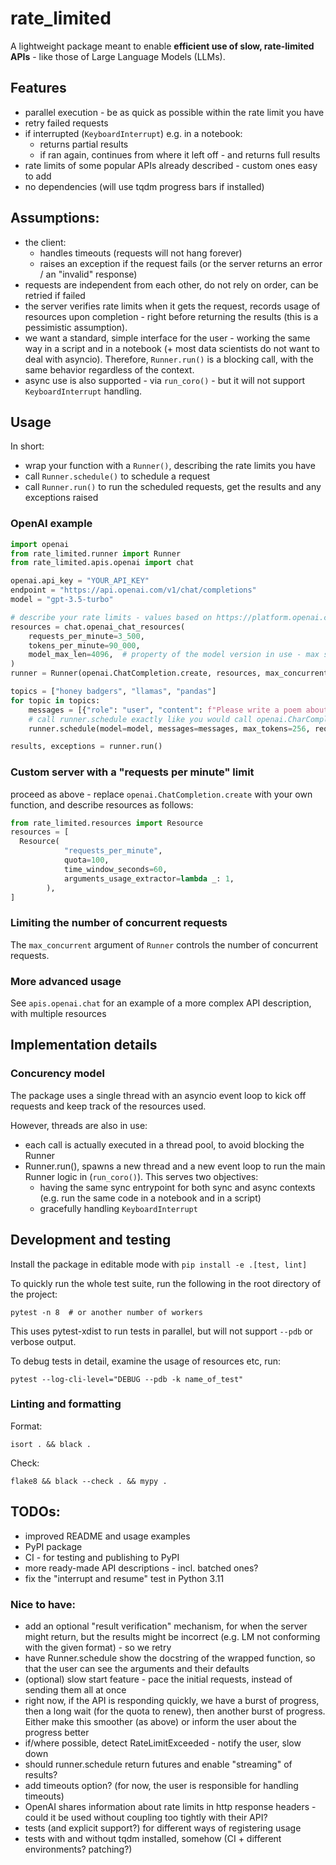 # rate_limited

A lightweight package meant to enable **efficient use of slow, rate-limited APIs** - like
those of Large Language Models (LLMs).

## Features
- parallel execution - be as quick as possible within the rate limit you have
- retry failed requests
- if interrupted (`KeyboardInterrupt`) e.g. in a notebook:
   - returns partial results
  - if ran again, continues from where it left off - and returns full results
- rate limits of some popular APIs already described - custom ones easy to add
- no dependencies (will use tqdm progress bars if installed)


## Assumptions:
- the client:
  - handles timeouts (requests will not hang forever)
  - raises an exception if the request fails (or the server returns an error / an "invalid" response)
- requests are independent from each other, do not rely on order, can be retried if failed
- the server verifies rate limits when it gets the request, records usage of resources upon
  completion - right before returning the results (this is a pessimistic assumption).
- we want a standard, simple interface for the user - working the same way in a script and in a
  notebook (+ most data scientists do not want to deal with asyncio). Therefore, `Runner.run()` is
  a blocking call, with the same behavior regardless of the context.
- async use is also supported - via `run_coro()` - but it will not support `KeyboardInterrupt`
  handling.

## Usage
In short:
- wrap your function with a `Runner()`, describing the rate limits you have
- call `Runner.schedule()` to schedule a request
- call `Runner.run()` to run the scheduled requests, get the results and any exceptions raised

### OpenAI example
```python
import openai
from rate_limited.runner import Runner
from rate_limited.apis.openai import chat

openai.api_key = "YOUR_API_KEY"
endpoint = "https://api.openai.com/v1/chat/completions"
model = "gpt-3.5-turbo"

# describe your rate limits - values based on https://platform.openai.com/account/rate-limits
resources = chat.openai_chat_resources(
    requests_per_minute=3_500,
    tokens_per_minute=90_000,
    model_max_len=4096,  # property of the model version in use - max sequence length
)
runner = Runner(openai.ChatCompletion.create, resources, max_concurrent=32)

topics = ["honey badgers", "llamas", "pandas"]
for topic in topics:
    messages = [{"role": "user", "content": f"Please write a poem about {topic}"}]
    # call runner.schedule exactly like you would call openai.CharCompletion.create
    runner.schedule(model=model, messages=messages, max_tokens=256, request_timeout=60)

results, exceptions = runner.run()
```

### Custom server with a "requests per minute" limit
proceed as above - replace `openai.ChatCompletion.create` with your own function, and
describe resources as follows:
```python
from rate_limited.resources import Resource
resources = [
  Resource(
            "requests_per_minute",
            quota=100,
            time_window_seconds=60,
            arguments_usage_extractor=lambda _: 1,
        ),
]
```

### Limiting the number of concurrent requests

The `max_concurrent` argument of `Runner` controls the number of concurrent requests.

### More advanced usage
See `apis.openai.chat` for an example of a more complex API description, with multiple resources 


## Implementation details

### Concurency model

The package uses a single thread with an asyncio event loop to kick off requests and keep track of
the resources used.

However, threads are also in use:
- each call is actually executed in a thread pool, to avoid blocking the Runner
- Runner.run(), spawns a new thread and a new event loop to run the main Runner logic in
 (`run_coro()`). This serves two objectives:
  - having the same sync entrypoint for both sync and async contexts (e.g. run the same code
    in a notebook and in a script)
  - gracefully handling `KeyboardInterrupt`



## Development and testing
Install the package in editable mode with `pip install -e .[test, lint]`

To quickly run the whole test suite, run the following in the root directory of the project:
```shell
pytest -n 8  # or another number of workers
```
This uses pytest-xdist to run tests in parallel, but will not support `--pdb` or verbose output.


To debug tests in detail, examine the usage of resources etc, run:
```shell
pytest --log-cli-level="DEBUG --pdb -k name_of_test"
```

### Linting and formatting
Format:
```shell
isort . && black .
```

Check:
```shell
flake8 && black --check . && mypy .
```

## TODOs:
- improved README and usage examples
- PyPI package
- CI - for testing and publishing to PyPI
- more ready-made API descriptions - incl. batched ones?
- fix the "interrupt and resume" test in Python 3.11
### Nice to have:
- add an optional "result verification" mechanism, for when the server might return, but 
  the results might be incorrect (e.g. LM not conforming with the given format) - so we retry
- have Runner.schedule show the docstring of the wrapped function, so that the user can see
  the arguments and their defaults
- (optional) slow start feature - pace the initial requests, instead of sending them all at once
- right now, if the API is responding quickly, we have a burst of progress, then a long wait
  (for the quota to renew), then another burst of progress. Either make this smoother (as above)
  or inform the user about the progress better
- if/where possible, detect RateLimitExceeded - notify the user, slow down
- should runner.schedule return futures and enable "streaming" of results?
- add timeouts option? (for now, the user is responsible for handling timeouts)
- OpenAI shares information about rate limits in http response headers - could it be used without
  coupling too tightly with their API?
- tests (and explicit support?) for different ways of registering usage
- tests with and without tqdm installed, somehow (CI + different environments? patching?)
